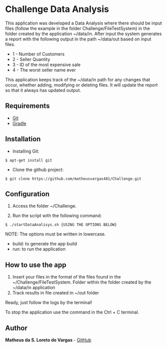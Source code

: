 # Challenge Data Analysis

This application was developed a Data Analysis where there should be input files (follow the example in the folder Challenge/FileTestSystem) in the folder created by the application ~/data/in. 
After input the system generates a report with the following output in the path ~/data/out based on input files.
- 1 - Number of Customers
- 2 - Seller Quantity
- 3 - ID of the most expensive sale
- 4 - The worst seller name ever

This application keeps track of the ~/data/in path for any changes that occur, whether adding, modifying or deleting files.
It will update the report so that it always has updated output.

## Requirements

  - [Git](https://git-scm.com/)
  - [Gradle](https://gradle.org/)

## Installation

- Installing Git:
```
$ apt-get install git
```

- Clone the github project:
```
$ git clone https://github.com/matheusvargas481/Challenge.git
```

## Configuration

1. Access the folder ~/Challenge.

2. Run the script with the following command:
```
$ ./startDataAnalisys.sh {USING THE OPTIONS BELOW}
```
NOTE: The options must be written in lowercase.
- build: to generate the app build
- run: to run the application

## How to use the app

1. Insert your files in the format of the files found in the ~/Challenge/FileTestSystem. Folder within the folder created by the ~/data/in application
2. Track results in file created in ~/out folder

Ready, just follow the logs by the terminal!

To stop the application use the command in the Ctrl + C terminal.

## Author

**Matheus da S. Loreto de Vargas** -  [GitHub](https://github.com/matheusvargas481)
